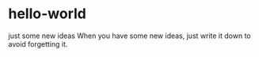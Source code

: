 # hello-world
just some new ideas
When you have some new ideas, just write it down to avoid forgetting it.
